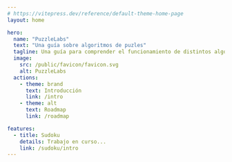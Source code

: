 ```yaml
---
# https://vitepress.dev/reference/default-theme-home-page
layout: home

hero:
  name: "PuzzleLabs"
  text: "Una guía sobre algoritmos de puzles"
  tagline: Una guía para comprender el funcionamiento de distintos algoritmos de puzles
  image:
    src: /public/favicon/favicon.svg
    alt: PuzzleLabs
  actions:
    - theme: brand
      text: Introducción
      link: /intro
    - theme: alt
      text: Roadmap
      link: /roadmap

features:
  - title: Sudoku
    details: Trabajo en curso...
    link: /sudoku/intro
---
```


